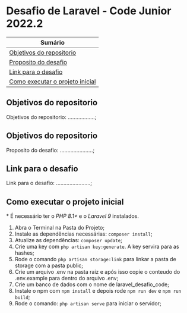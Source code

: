 # Desafio de Laravel - Code Junior 2022.2

| **Sumário** |
|-------------|
| [Objetivos do repositorio](#objetivos-do-repositorio) |
| [Proposito do desafio](#proposito-do-desafio) |
| [Link para o desafio](#link-para-o-desafio) |
| [Como executar o projeto inicial](#como-executar-o-projeto-inicial) |

## Objetivos do repositorio
Objetivos do repositorio: ..................;

## Objetivos do repositorio
Proposito do desafio: ......................; 
<br>

## Link para o desafio
Link para o desafio: .......................;
<br>

## Como executar o projeto inicial
\* É necessário ter o _PHP 8.1+_ e o _Laravel 9_ instalados.
1. Abra o Terminal na Pasta do Projeto;
2. Instale as dependências necessárias: `composer install`;
3. Atualize as dependências: `composer update`;
4. Crie uma key com `php artisan key:generate`. A key servira para as hashes;
5. Rode o comando `php artisan storage:link` para linkar a pasta de storage com a pasta public;
6. Crie um arquivo .env na pasta raiz e após isso copie o conteudo do .env.example para dentro do arquivo .env;
7. Crie um banco de dados com o nome de laravel_desafio_code;
8. Instale o npm com `npm install` e depois rode `npm run dev` e `npm run build`;
9. Rode o comando: `php artisan serve` para iniciar o servidor;
